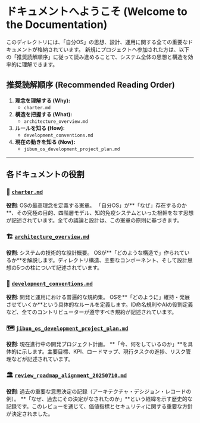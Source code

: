 # ドキュメントへようこそ (Welcome to the Documentation)

このディレクトリには、「自分OS」の思想、設計、運用に関する全ての重要なドキュメントが格納されています。
新規にプロジェクトへ参加された方は、以下の「推奨読解順序」に従って読み進めることで、システム全体の思想と構造を効率的に理解できます。

## 推奨読解順序 (Recommended Reading Order)

1.  **理念を理解する (Why):**
    * `charter.md`
2.  **構造を把握する (What):**
    * `architecture_overview.md`
3.  **ルールを知る (How):**
    * `development_conventions.md`
4.  **現在の動きを知る (Now):**
    * `jibun_os_development_project_plan.md`

---

## 各ドキュメントの役割

### 📜 [`charter.md`](./charter.md)
**役割**: OSの最高理念を定義する憲章。
「自分OS」が**「なぜ」存在するのか**、その究極の目的、四階層モデル、知的免疫システムといった根幹をなす思想が記述されています。全ての議論と設計は、この憲章の原則に基づきます。

### 🏗️ [`architecture_overview.md`](./architecture_overview.md)
**役割**: システムの技術的な設計概要。
OSが**「どのような構造で」作られているか**を解説します。ディレクトリ構造、主要なコンポーネント、そして設計思想の5つの柱について記述されています。

### 📜 [`development_conventions.md`](./development_conventions.md)
**役割**: 開発と運用における普遍的な規約集。
OSを**「どのように」維持・発展させていくか**という具体的なルールを定義します。ID命名規則やAIの役割定義など、全てのコントリビューターが遵守すべき規約が記述されています。

### 🗺️ [`jibun_os_development_project_plan.md`](./jibun_os_development_project_plan.md)
**役割**: 現在進行中の開発プロジェクト計画。
**「今、何をしているのか」**を具体的に示します。主要目標、KPI、ロードマップ、現行タスクの進捗、リスク管理などが記述されています。

### 🏛️ [`review_roadmap_alignment_20250710.md`](./review_roadmap_alignment_20250710.md)
**役割**: 過去の重要な意思決定の記録（アーキテクチャ・デシジョン・レコードの例）。
**「なぜ、過去にその決定がなされたのか」**という経緯を示す歴史的な記録です。このレビューを通じて、価値指標とセキュリティに関する重要な方針が決定されました。
